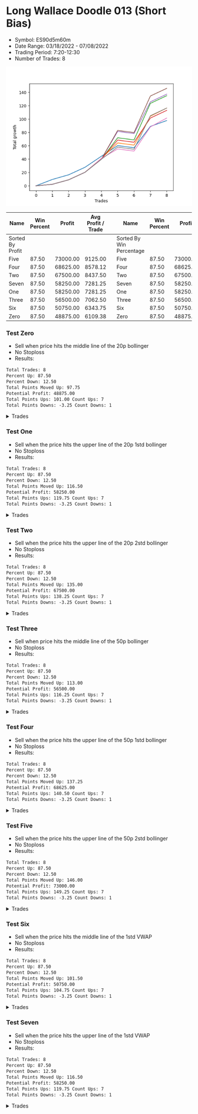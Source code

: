 # Long Wallace Doodle 013 (Short Bias)
- Symbol: ES90d5m60m
- Date Range: 03/18/2022 - 07/08/2022
- Trading Period: 7:20-12:30
- Number of Trades: 8

![Plot](LongWallace_013ES90d5m60m(ShortBias).png)

| Name | Win Percent | Profit | Avg Profit / Trade |     | Name | Win Percent | Profit | Avg Profit / Trade |
| ---- | ----------- | ------ | ------------------ | --- | ---- | ----------- | ------ | ------------------ |
| Sorted By <br> Profit | | | | | Sorted By <br> Win Percentage ||||
| Five | 87.50 | 73000.00 | 9125.00 |     | Five | 87.50 | 73000.00 | 9125.00 |
| Four | 87.50 | 68625.00 | 8578.12 |     | Four | 87.50 | 68625.00 | 8578.12 |
| Two | 87.50 | 67500.00 | 8437.50 |     | Two | 87.50 | 67500.00 | 8437.50 |
| Seven | 87.50 | 58250.00 | 7281.25 |     | Seven | 87.50 | 58250.00 | 7281.25 |
| One | 87.50 | 58250.00 | 7281.25 |     | One | 87.50 | 58250.00 | 7281.25 |
| Three | 87.50 | 56500.00 | 7062.50 |     | Three | 87.50 | 56500.00 | 7062.50 |
| Six | 87.50 | 50750.00 | 6343.75 |     | Six | 87.50 | 50750.00 | 6343.75 |
| Zero | 87.50 | 48875.00 | 6109.38 |     | Zero | 87.50 | 48875.00 | 6109.38 |

### Test Zero
* Sell when price hits the middle line of the 20p bollinger
* No Stoploss
* Results:
```
Total Trades: 8
Percent Up: 87.50
Percent Down: 12.50
Total Points Moved Up: 97.75
Potential Profit: 48875.00
Total Points Ups: 101.00 Count Ups: 7
Total Points Downs: -3.25 Count Downs: 1
```

<details><summary>Trades</summary>

<code>In: 2022-03-21 10:05:00		Out: 2022-03-21 11:00:15		Total Position Time: 55:15		Total Move Up: 9.50		Total to Date: 9.50</code> <br />
<code>In: 2022-03-23 10:30:00		Out: 2022-03-23 11:28:15		Total Position Time: 58:15		Total Move Up: 7.00		Total to Date: 16.50</code> <br />
<code>In: 2022-03-30 12:25:00		Out: 2022-03-30 12:46:00		Total Position Time: 21:00		Total Move Up: 11.25		Total to Date: 27.75</code> <br />
<code>In: 2022-04-20 11:55:00		Out: 2022-04-20 12:24:15		Total Position Time: 29:15		Total Move Up: 16.50		Total to Date: 44.25</code> <br />
<code>In: 2022-06-02 07:25:00		Out: 2022-06-02 07:38:55		Total Position Time: 13:55		Total Move Up: 16.00		Total to Date: 60.25</code> <br />
<code>In: 2022-06-08 09:45:00		Out: 2022-06-08 10:45:55		Total Position Time: 60:55		Total Move Up: -3.25		Total to Date: 57.00</code> <br />
<code>In: 2022-06-15 11:35:00		Out: 2022-06-15 11:38:10		Total Position Time: 03:10		Total Move Up: 32.00		Total to Date: 89.00</code> <br />
<code>In: 2022-06-27 12:05:00		Out: 2022-06-27 12:10:30		Total Position Time: 05:30		Total Move Up: 8.75		Total to Date: 97.75</code> <br />


</details>

### Test One
* Sell when the price hits the upper line of the 20p 1std bollinger
* No Stoploss
* Results:
```
Total Trades: 8
Percent Up: 87.50
Percent Down: 12.50
Total Points Moved Up: 116.50
Potential Profit: 58250.00
Total Points Ups: 119.75 Count Ups: 7
Total Points Downs: -3.25 Count Downs: 1
```

<details><summary>Trades</summary>

<code>In: 2022-03-21 10:05:00		Out: 2022-03-21 11:05:55		Total Position Time: 60:55		Total Move Up: 2.25		Total to Date: 2.25</code> <br />
<code>In: 2022-03-23 10:30:00		Out: 2022-03-23 11:30:55		Total Position Time: 60:55		Total Move Up: 6.75		Total to Date: 9.00</code> <br />
<code>In: 2022-03-30 12:25:00		Out: 2022-03-30 12:46:00		Total Position Time: 21:00		Total Move Up: 11.25		Total to Date: 20.25</code> <br />
<code>In: 2022-04-20 11:55:00		Out: 2022-04-20 12:45:15		Total Position Time: 50:15		Total Move Up: 20.75		Total to Date: 41.00</code> <br />
<code>In: 2022-06-02 07:25:00		Out: 2022-06-02 07:56:05		Total Position Time: 31:05		Total Move Up: 23.25		Total to Date: 64.25</code> <br />
<code>In: 2022-06-08 09:45:00		Out: 2022-06-08 10:45:55		Total Position Time: 60:55		Total Move Up: -3.25		Total to Date: 61.00</code> <br />
<code>In: 2022-06-15 11:35:00		Out: 2022-06-15 11:38:55		Total Position Time: 03:55		Total Move Up: 43.25		Total to Date: 104.25</code> <br />
<code>In: 2022-06-27 12:05:00		Out: 2022-06-27 12:15:20		Total Position Time: 10:20		Total Move Up: 12.25		Total to Date: 116.50</code> <br />


</details>

### Test Two
* Sell when the price hits the upper line of the 20p 2std bollinger
* No Stoploss
* Results:
```
Total Trades: 8
Percent Up: 87.50
Percent Down: 12.50
Total Points Moved Up: 135.00
Potential Profit: 67500.00
Total Points Ups: 138.25 Count Ups: 7
Total Points Downs: -3.25 Count Downs: 1
```

<details><summary>Trades</summary>

<code>In: 2022-03-21 10:05:00		Out: 2022-03-21 11:05:55		Total Position Time: 60:55		Total Move Up: 2.25		Total to Date: 2.25</code> <br />
<code>In: 2022-03-23 10:30:00		Out: 2022-03-23 11:30:55		Total Position Time: 60:55		Total Move Up: 6.75		Total to Date: 9.00</code> <br />
<code>In: 2022-03-30 12:25:00		Out: 2022-03-30 12:46:00		Total Position Time: 21:00		Total Move Up: 11.25		Total to Date: 20.25</code> <br />
<code>In: 2022-04-20 11:55:00		Out: 2022-04-20 12:46:00		Total Position Time: 51:00		Total Move Up: 19.50		Total to Date: 39.75</code> <br />
<code>In: 2022-06-02 07:25:00		Out: 2022-06-02 08:02:25		Total Position Time: 37:25		Total Move Up: 32.25		Total to Date: 72.00</code> <br />
<code>In: 2022-06-08 09:45:00		Out: 2022-06-08 10:45:55		Total Position Time: 60:55		Total Move Up: -3.25		Total to Date: 68.75</code> <br />
<code>In: 2022-06-15 11:35:00		Out: 2022-06-15 11:41:00		Total Position Time: 06:00		Total Move Up: 54.75		Total to Date: 123.50</code> <br />
<code>In: 2022-06-27 12:05:00		Out: 2022-06-27 12:46:00		Total Position Time: 41:00		Total Move Up: 11.50		Total to Date: 135.00</code> <br />


</details>

### Test Three
* Sell when price hits the middle line of the 50p bollinger
* No Stoploss
* Results:
```
Total Trades: 8
Percent Up: 87.50
Percent Down: 12.50
Total Points Moved Up: 113.00
Potential Profit: 56500.00
Total Points Ups: 116.25 Count Ups: 7
Total Points Downs: -3.25 Count Downs: 1
```

<details><summary>Trades</summary>

<code>In: 2022-03-21 10:05:00		Out: 2022-03-21 11:05:55		Total Position Time: 60:55		Total Move Up: 2.25		Total to Date: 2.25</code> <br />
<code>In: 2022-03-23 10:30:00		Out: 2022-03-23 11:30:55		Total Position Time: 60:55		Total Move Up: 6.75		Total to Date: 9.00</code> <br />
<code>In: 2022-03-30 12:25:00		Out: 2022-03-30 12:46:00		Total Position Time: 21:00		Total Move Up: 11.25		Total to Date: 20.25</code> <br />
<code>In: 2022-04-20 11:55:00		Out: 2022-04-20 12:25:50		Total Position Time: 30:50		Total Move Up: 20.00		Total to Date: 40.25</code> <br />
<code>In: 2022-06-02 07:25:00		Out: 2022-06-02 08:01:30		Total Position Time: 36:30		Total Move Up: 28.25		Total to Date: 68.50</code> <br />
<code>In: 2022-06-08 09:45:00		Out: 2022-06-08 10:45:55		Total Position Time: 60:55		Total Move Up: -3.25		Total to Date: 65.25</code> <br />
<code>In: 2022-06-15 11:35:00		Out: 2022-06-15 11:38:45		Total Position Time: 03:45		Total Move Up: 36.25		Total to Date: 101.50</code> <br />
<code>In: 2022-06-27 12:05:00		Out: 2022-06-27 12:46:00		Total Position Time: 41:00		Total Move Up: 11.50		Total to Date: 113.00</code> <br />


</details>

### Test Four
* Sell when the price hits the upper line of the 50p 1std bollinger
* No Stoploss
* Results:
```
Total Trades: 8
Percent Up: 87.50
Percent Down: 12.50
Total Points Moved Up: 137.25
Potential Profit: 68625.00
Total Points Ups: 140.50 Count Ups: 7
Total Points Downs: -3.25 Count Downs: 1
```

<details><summary>Trades</summary>

<code>In: 2022-03-21 10:05:00		Out: 2022-03-21 11:05:55		Total Position Time: 60:55		Total Move Up: 2.25		Total to Date: 2.25</code> <br />
<code>In: 2022-03-23 10:30:00		Out: 2022-03-23 11:30:55		Total Position Time: 60:55		Total Move Up: 6.75		Total to Date: 9.00</code> <br />
<code>In: 2022-03-30 12:25:00		Out: 2022-03-30 12:46:00		Total Position Time: 21:00		Total Move Up: 11.25		Total to Date: 20.25</code> <br />
<code>In: 2022-04-20 11:55:00		Out: 2022-04-20 12:46:00		Total Position Time: 51:00		Total Move Up: 19.50		Total to Date: 39.75</code> <br />
<code>In: 2022-06-02 07:25:00		Out: 2022-06-02 08:10:45		Total Position Time: 45:45		Total Move Up: 41.75		Total to Date: 81.50</code> <br />
<code>In: 2022-06-08 09:45:00		Out: 2022-06-08 10:45:55		Total Position Time: 60:55		Total Move Up: -3.25		Total to Date: 78.25</code> <br />
<code>In: 2022-06-15 11:35:00		Out: 2022-06-15 11:39:00		Total Position Time: 04:00		Total Move Up: 47.50		Total to Date: 125.75</code> <br />
<code>In: 2022-06-27 12:05:00		Out: 2022-06-27 12:46:00		Total Position Time: 41:00		Total Move Up: 11.50		Total to Date: 137.25</code> <br />


</details>

### Test Five
* Sell when the price hits the upper line of the 50p 2std bollinger
* No Stoploss
* Results:
```
Total Trades: 8
Percent Up: 87.50
Percent Down: 12.50
Total Points Moved Up: 146.00
Potential Profit: 73000.00
Total Points Ups: 149.25 Count Ups: 7
Total Points Downs: -3.25 Count Downs: 1
```

<details><summary>Trades</summary>

<code>In: 2022-03-21 10:05:00		Out: 2022-03-21 11:05:55		Total Position Time: 60:55		Total Move Up: 2.25		Total to Date: 2.25</code> <br />
<code>In: 2022-03-23 10:30:00		Out: 2022-03-23 11:30:55		Total Position Time: 60:55		Total Move Up: 6.75		Total to Date: 9.00</code> <br />
<code>In: 2022-03-30 12:25:00		Out: 2022-03-30 12:46:00		Total Position Time: 21:00		Total Move Up: 11.25		Total to Date: 20.25</code> <br />
<code>In: 2022-04-20 11:55:00		Out: 2022-04-20 12:46:00		Total Position Time: 51:00		Total Move Up: 19.50		Total to Date: 39.75</code> <br />
<code>In: 2022-06-02 07:25:00		Out: 2022-06-02 08:25:55		Total Position Time: 60:55		Total Move Up: 43.25		Total to Date: 83.00</code> <br />
<code>In: 2022-06-08 09:45:00		Out: 2022-06-08 10:45:55		Total Position Time: 60:55		Total Move Up: -3.25		Total to Date: 79.75</code> <br />
<code>In: 2022-06-15 11:35:00		Out: 2022-06-15 11:41:00		Total Position Time: 06:00		Total Move Up: 54.75		Total to Date: 134.50</code> <br />
<code>In: 2022-06-27 12:05:00		Out: 2022-06-27 12:46:00		Total Position Time: 41:00		Total Move Up: 11.50		Total to Date: 146.00</code> <br />


</details>

### Test Six
* Sell when the price hits the middle line of the 1std VWAP
* No Stoploss
* Results:
```
Total Trades: 8
Percent Up: 87.50
Percent Down: 12.50
Total Points Moved Up: 101.50
Potential Profit: 50750.00
Total Points Ups: 104.75 Count Ups: 7
Total Points Downs: -3.25 Count Downs: 1
```

<details><summary>Trades</summary>

<code>In: 2022-03-21 10:05:00		Out: 2022-03-21 11:05:55		Total Position Time: 60:55		Total Move Up: 2.25		Total to Date: 2.25</code> <br />
<code>In: 2022-03-23 10:30:00		Out: 2022-03-23 11:30:55		Total Position Time: 60:55		Total Move Up: 6.75		Total to Date: 9.00</code> <br />
<code>In: 2022-03-30 12:25:00		Out: 2022-03-30 12:46:00		Total Position Time: 21:00		Total Move Up: 11.25		Total to Date: 20.25</code> <br />
<code>In: 2022-04-20 11:55:00		Out: 2022-04-20 12:26:10		Total Position Time: 31:10		Total Move Up: 20.75		Total to Date: 41.00</code> <br />
<code>In: 2022-06-02 07:25:00		Out: 2022-06-02 07:34:25		Total Position Time: 09:25		Total Move Up: 14.25		Total to Date: 55.25</code> <br />
<code>In: 2022-06-08 09:45:00		Out: 2022-06-08 10:45:55		Total Position Time: 60:55		Total Move Up: -3.25		Total to Date: 52.00</code> <br />
<code>In: 2022-06-15 11:35:00		Out: 2022-06-15 11:38:45		Total Position Time: 03:45		Total Move Up: 36.25		Total to Date: 88.25</code> <br />
<code>In: 2022-06-27 12:05:00		Out: 2022-06-27 12:45:40		Total Position Time: 40:40		Total Move Up: 13.25		Total to Date: 101.50</code> <br />


</details>

### Test Seven
* Sell when the price hits the upper line of the 1std VWAP
* No Stoploss
* Results:
```
Total Trades: 8
Percent Up: 87.50
Percent Down: 12.50
Total Points Moved Up: 116.50
Potential Profit: 58250.00
Total Points Ups: 119.75 Count Ups: 7
Total Points Downs: -3.25 Count Downs: 1
```

<details><summary>Trades</summary>

<code>In: 2022-03-21 10:05:00		Out: 2022-03-21 11:05:55		Total Position Time: 60:55		Total Move Up: 2.25		Total to Date: 2.25</code> <br />
<code>In: 2022-03-23 10:30:00		Out: 2022-03-23 11:30:55		Total Position Time: 60:55		Total Move Up: 6.75		Total to Date: 9.00</code> <br />
<code>In: 2022-03-30 12:25:00		Out: 2022-03-30 12:46:00		Total Position Time: 21:00		Total Move Up: 11.25		Total to Date: 20.25</code> <br />
<code>In: 2022-04-20 11:55:00		Out: 2022-04-20 12:46:00		Total Position Time: 51:00		Total Move Up: 19.50		Total to Date: 39.75</code> <br />
<code>In: 2022-06-02 07:25:00		Out: 2022-06-02 07:42:35		Total Position Time: 17:35		Total Move Up: 18.25		Total to Date: 58.00</code> <br />
<code>In: 2022-06-08 09:45:00		Out: 2022-06-08 10:45:55		Total Position Time: 60:55		Total Move Up: -3.25		Total to Date: 54.75</code> <br />
<code>In: 2022-06-15 11:35:00		Out: 2022-06-15 11:40:55		Total Position Time: 05:55		Total Move Up: 50.25		Total to Date: 105.00</code> <br />
<code>In: 2022-06-27 12:05:00		Out: 2022-06-27 12:46:00		Total Position Time: 41:00		Total Move Up: 11.50		Total to Date: 116.50</code> <br />


</details>